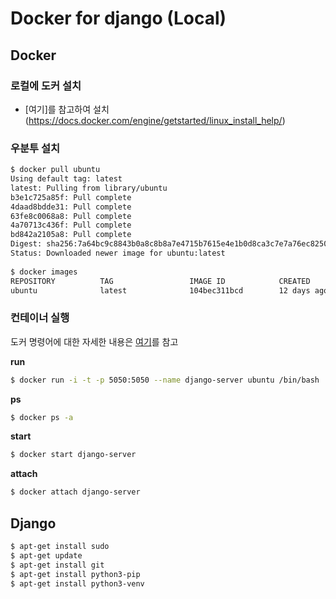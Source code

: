 # Docker for django (Local)

## Docker

### 로컬에 도커 설치

* [여기]를 참고하여 설치 (https://docs.docker.com/engine/getstarted/linux_install_help/)

### 우분투 설치

```bash
$ docker pull ubuntu
Using default tag: latest
latest: Pulling from library/ubuntu
b3e1c725a85f: Pull complete 
4daad8bdde31: Pull complete 
63fe8c0068a8: Pull complete 
4a70713c436f: Pull complete 
bd842a2105a8: Pull complete 
Digest: sha256:7a64bc9c8843b0a8c8b8a7e4715b7615e4e1b0d8ca3c7e7a76ec8250899c397a
Status: Downloaded newer image for ubuntu:latest
                                                   
$ docker images
REPOSITORY          TAG                 IMAGE ID            CREATED             SIZE
ubuntu              latest              104bec311bcd        12 days ago         129 MB
```

### 컨테이너 실행

도커 명령어에 대한 자세한 내용은 [여기](http://pyrasis.com/Docker/Docker-HOWTO#run)를 참고

**run**

```bash
$ docker run -i -t -p 5050:5050 --name django-server ubuntu /bin/bash
```

**ps**

```bash
$ docker ps -a
```

**start**

```bash
$ docker start django-server
```

**attach**

```bash
$ docker attach django-server
```

## Django

```bash
$ apt-get install sudo
$ apt-get update
$ apt-get install git
$ apt-get install python3-pip
$ apt-get install python3-venv

```